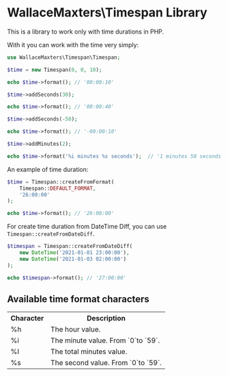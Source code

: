 # WallaceMaxters\Timespan Library

This is a library to work only with time durations in PHP.

With it you can work with the time very simply:


```php
use WallaceMaxters\Timespan\Timespan;

$time = new Timespan(0, 0, 10);

echo $time->format(); // '00:00:10'

$time->addSeconds(30);

echo $time->format(); // '00:00:40'

$time->addSeconds(-50);

echo $time->format(); // '-00:00:10'

$time->addMinutes(2);

echo $time->format('%i minutes %s seconds');  // '1 minutes 50 seconds'

```

An example of time duration:

```php
$time = Timespan::createFromFormat(
    Timespan::DEFAULT_FORMAT, 
    '26:00:00'
);

echo $time->format(); // '26:00:00'
```


For create time duration from DateTime Diff, you can use `Timespan::createFromDateDiff`.

```php
$timespan = Timespan::createFromDateDiff(
    new DateTime('2021-01-01 23:00:00'),
    new DateTime('2021-01-03 02:00:00')
);

echo $timespan->format(); // '27:00:00'
```


## Available time format characters


<table>
    <tr>
        <th>Character</th>
        <th>Description</th>
    </tr>
    <tr>
        <td>%h</td>
        <td>The hour value.</td>
    </tr>
    <tr>
        <td>%i</td>
        <td>The minute value. From `0`to `59`.</td>
    </tr>
    <tr>
        <td>%I</td>
        <td>The total minutes value.</td>
    </tr>
    <tr>
        <td>%s</td>
        <td>The second value. From `0`to `59`. </td>
    </tr>
</table>
